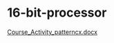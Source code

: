 # 16-bit-processor

[Course_Activity_patterncx.docx](https://github.com/gurutej4655/16-bit-processor/files/11990441/Course_Activity_patterncx.docx)
